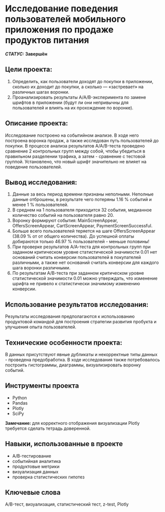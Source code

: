# Исследование поведения пользователей мобильного приложения по продаже продуктов питания


***СТАТУС:*** **Завершён**


## Цели проекта:

1. Определить, как пользователи доходят до покупки в приложении, сколько их доходит до покупки, а сколько — «застревает» на различных шагах воронки.
2. Проанализировать результаты A/A/B-эксперимента по замене шрифтов в приложении (будут ли они непривычны для пользователей и влиять на их прохождение по воронке).

## Описание проекта:

Исследование построено на событийном анализе. В ходе него построена воронка продаж, а также исследован путь пользователей до покупки. В процессе анализа результатов A/A/B-теста проведено сравнение 2 контрольных групп между собой, чтобы убедиться в правильном разделении трафика, а затем - сравнение с тестовой группой. Установлено, что новый шрифт значительно не влияет на поведение пользователей.


## Вывод исследования:

1. Данные за весь период времени признаны неполными. Неполные данные отброшены, в результате чего потеряны 1.16 % событий и менее 1 % пользователей.
2. В среднем на 1 пользователя приходится 32 события, медианное количество событий на пользователя равно 20.
3. Воронку формируют события: MainScreenAppear, OffersScreenAppear, CartScreenAppear, PaymentScreenSuccessful.
4. Больше всего пользователей теряется на шаге OffersScreenAppear (38.09 % от от общего количества). До успешной оплаты добираются только 46.97 % пользователей - меньше половины!
5. При проверке результатов А/А-теста для контрольных групп при заданном критическом уровне статистической значимости 0.01 нет оснований считать конверсии пользователей в покупателей различными, а также нет оснований считать конверсии для каждого шага воронки различными.
6. По результатам А/В-теста при заданном критическом уровне статистической значимости 0.01 можно утверждать, что изменение шрифта не привело к статистически значимому изменению конверсии.


## Использование результатов исследования:

Результаты исследования предполагаются к использованию продуктовой командой для построения стратегии развития пробукта и улучшения опыта пользователей.


## Технические особенности проекта:

В данных присутствуют явные дубликаты и некорректные типы данных - проведена предобработка.
В ходе исследования также потребовалось построить гистограммы, диаграммы, визуализировать воронку событий.


## Инструменты проекта

- Python
- Pandas
- Plotly 
- SciPy

**Замечание:** для корректного отображения визуализации Plotly требуется сделать тетрадь доверенной.


## Навыки, использованные в проекте

- А/В-тестирование
- событийная аналитика 
- продуктовые метрики
- визуализация данных
- проверка статистических гипотез


## Ключевые слова

A/B-тест, визуализация, статистический тест, z-test, Plotly